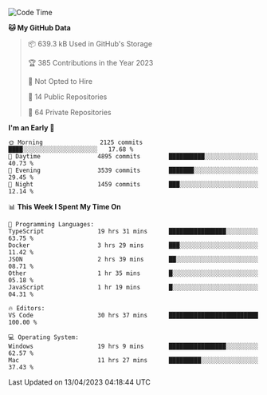 <!--START_SECTION:waka-->
![Code Time](http://img.shields.io/badge/Code%20Time-3%2C924%20hrs%2029%20mins-blue)

**🐱 My GitHub Data** 

> 📦 639.3 kB Used in GitHub's Storage 
 > 
> 🏆 385 Contributions in the Year 2023
 > 
> 🚫 Not Opted to Hire
 > 
> 📜 14 Public Repositories 
 > 
> 🔑 64 Private Repositories 
 > 
**I'm an Early 🐤** 

```text
🌞 Morning                2125 commits        ████░░░░░░░░░░░░░░░░░░░░░   17.68 % 
🌆 Daytime                4895 commits        ██████████░░░░░░░░░░░░░░░   40.73 % 
🌃 Evening                3539 commits        ███████░░░░░░░░░░░░░░░░░░   29.45 % 
🌙 Night                  1459 commits        ███░░░░░░░░░░░░░░░░░░░░░░   12.14 % 
```


📊 **This Week I Spent My Time On** 

```text
💬 Programming Languages: 
TypeScript               19 hrs 31 mins      ████████████████░░░░░░░░░   63.75 % 
Docker                   3 hrs 29 mins       ███░░░░░░░░░░░░░░░░░░░░░░   11.42 % 
JSON                     2 hrs 39 mins       ██░░░░░░░░░░░░░░░░░░░░░░░   08.71 % 
Other                    1 hr 35 mins        █░░░░░░░░░░░░░░░░░░░░░░░░   05.18 % 
JavaScript               1 hr 19 mins        █░░░░░░░░░░░░░░░░░░░░░░░░   04.31 % 

🔥 Editors: 
VS Code                  30 hrs 37 mins      █████████████████████████   100.00 % 

💻 Operating System: 
Windows                  19 hrs 9 mins       ████████████████░░░░░░░░░   62.57 % 
Mac                      11 hrs 27 mins      █████████░░░░░░░░░░░░░░░░   37.43 % 
```


 Last Updated on 13/04/2023 04:18:44 UTC
<!--END_SECTION:waka-->

